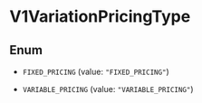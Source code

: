 
# V1VariationPricingType

## Enum


* `FIXED_PRICING` (value: `"FIXED_PRICING"`)

* `VARIABLE_PRICING` (value: `"VARIABLE_PRICING"`)




